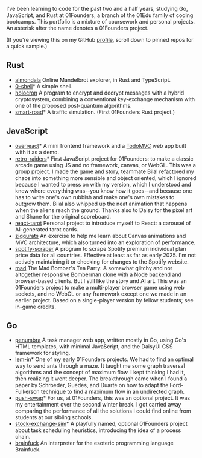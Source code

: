 I've been learning to code for the past two and a half years, studying Go, JavaScript, and Rust at 01Founders, a branch of the 01Edu family of coding bootcamps. This portfolio is a mixture of coursework and personal projects. An asterisk after the name denotes a 01Founders project.

(If you're viewing this on my GitHub [profile](https://github.com/pjtunstall), scroll down to pinned repos for a quick sample.)

## Rust

- [almondala](https://github.com/pjtunstall/almondala) Online Mandelbrot explorer, in Rust and TypeScript.
- [0-shell](https://github.com/pjtunstall/0-shell)* A simple shell.
- [holocron](https://github.com/pjtunstall/holocron) A program to encrypt and decrypt messages with a hybrid cryptosystem, combining a conventional key-exchange mechanism with one of the proposed post-quantum algorithms.
- [smart-road](https://github.com/pjtunstall/smart-road)* A traffic simulation. (First 01Founders Rust project.)

## JavaScript

- [overreact](https://github.com/pjtunstall/overreact)* A mini frontend framework and a [TodoMVC](https://todomvc.com/) web app built with it as a demo.
- [retro-raiders](https://github.com/pjtunstall/retro-raiders)* First JavaScript project for 01Founders: to make a classic arcade game using JS and no framework, canvas, or WebGL. This was a group project. I made the game and story, teammate Bilal refactored my chaos into something more sensible and object oriented, which I ignored because I wanted to press on with my version, which I understood and knew where everything was--you know how it goes--and because one has to write one's own rubbish and make one's own mistakes to outgrow them. Bilal also whipped up the neat animation that happens when the aliens reach the ground. Thanks also to Daisy for the pixel art and Shane for the original scoreboard.
- [react-tarot](https://github.com/pjtunstall/react-tarot) Personal project to introduce myself to React: a carousel of AI-generated tarot cards.
- [ziggurats](https://github.com/pjtunstall/ziggurats) An exercise to help me learn about Canvas animations and MVC architecture, which also turned into an exploration of performance.
- [spotify-scraper](https://github.com/pjtunstall/spotify-scraper) A program to scrape Spotify premium individual plan price data for all countries. Effective at least as far as early 2025. I'm not actively maintaining it or checking for changes to the Spotify website.
- [mad](https://github.com/pjtunstall/mad) The Mad Bomber's Tea Party. A somewhat glitchy and not altogether responsive Bomberman clone with a Node backend and browser-based clients. But I still like the story and AI art. This was an 01Founders project to make a multi-player browser game using web sockets, and no WebGL or any framework except one we made in an earlier project. Based on a single-player version by fellow students; see in-game credits.

## Go

- [penumbra](https://github.com/pjtunstall/penumbra) A task manager web app, written mostly in Go, using Go's HTML templates, with minimal JavaScript, and the DaisyUI CSS framework for styling.
- [lem-in](https://github.com/pjtunstall/lem-in)* One of my early 01Founders projects. We had to find an optimal way to send ants through a maze. It taught me some graph traversal algorithms and the concept of maximum flow. I kept thinking I had it, then realizing it went deeper. The breakthrough came when I found a paper by Schroeder, Guedes, and Duarte on how to adapt the Ford-Fulkerson technique to find a maximum flow in an undirected graph.
- [push-swap](https://github.com/pjtunstall/push-swap)* For us, at 01Founders, this was an optional project. It was my entertainment over the second winter break. I got carried away comparing the performance of all the solutions I could find online from students at our sibling schools.
- [stock-exchange-sim](https://github.com/pjtunstall/stock-exchange-sim)* A playfully named, optional 01Founders project about task scheduling heuristics, introducing the idea of a process chain.
- [brainfuck](https://github.com/pjtunstall/brainfuck) An interpreter for the esoteric programming language Brainfuck.
